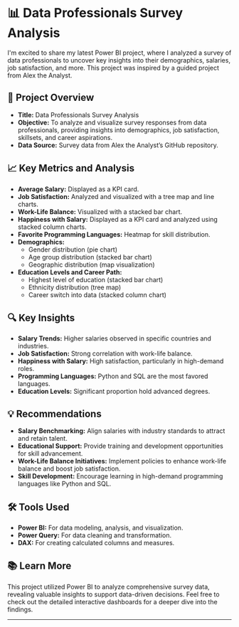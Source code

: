 

# 📊 Data Professionals Survey Analysis

I'm excited to share my latest Power BI project, where I analyzed a survey of data professionals to uncover key insights into their demographics, salaries, job satisfaction, and more. This project was inspired by a guided project from Alex the Analyst.



## 📝 Project Overview
- **Title:** Data Professionals Survey Analysis
- **Objective:** To analyze and visualize survey responses from data professionals, providing insights into demographics, job satisfaction, skillsets, and career aspirations.
- **Data Source:** Survey data from Alex the Analyst’s GitHub repository.

## 📈 Key Metrics and Analysis
- **Average Salary:** Displayed as a KPI card.
- **Job Satisfaction:** Analyzed and visualized with a tree map and line charts.
- **Work-Life Balance:** Visualized with a stacked bar chart.
- **Happiness with Salary:** Displayed as a KPI card and analyzed using stacked column charts.
- **Favorite Programming Languages:** Heatmap for skill distribution.
- **Demographics:**
  - Gender distribution (pie chart)
  - Age group distribution (stacked bar chart)
  - Geographic distribution (map visualization)
- **Education Levels and Career Path:**
  - Highest level of education (stacked bar chart)
  - Ethnicity distribution (tree map)
  - Career switch into data (stacked column chart)

## 🔍 Key Insights
- **Salary Trends:** Higher salaries observed in specific countries and industries.
- **Job Satisfaction:** Strong correlation with work-life balance.
- **Happiness with Salary:** High satisfaction, particularly in high-demand roles.
- **Programming Languages:** Python and SQL are the most favored languages.
- **Education Levels:** Significant proportion hold advanced degrees.

## 💡 Recommendations
- **Salary Benchmarking:** Align salaries with industry standards to attract and retain talent.
- **Educational Support:** Provide training and development opportunities for skill advancement.
- **Work-Life Balance Initiatives:** Implement policies to enhance work-life balance and boost job satisfaction.
- **Skill Development:** Encourage learning in high-demand programming languages like Python and SQL.

## 🛠 Tools Used
- **Power BI:** For data modeling, analysis, and visualization.
- **Power Query:** For data cleaning and transformation.
- **DAX:** For creating calculated columns and measures.

## 📚 Learn More
This project utilized Power BI to analyze comprehensive survey data, revealing valuable insights to support data-driven decisions. Feel free to check out the detailed interactive dashboards for a deeper dive into the findings.

---
